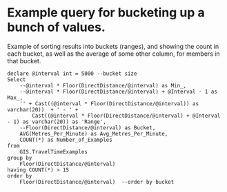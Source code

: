 # Example query for bucketing up a bunch of values.

Example of sorting results into buckets (ranges), and showing the count in each bucket, as well as the average of some other column, for members in that bucket.


    declare @interval int = 5000 --bucket size
    Select 
        --@interval * Floor(DirectDistance/@interval) as Min_,
        --@interval * Floor(DirectDistance/@interval) + @Interval - 1 as Max_,
        '' + Cast((@interval * Floor(DirectDistance/@interval)) as varchar(20))  + ' - ' + 
            Cast((@interval * Floor(DirectDistance/@interval) + @Interval - 1) as varchar(20)) as 'Range',
        --Floor(DirectDistance/@interval) as Bucket,
        AVG(Metres_Per_Minute) as Avg_Metres_Per_Minute,
        COUNT(*) as Number_of_Examples
    from 
        GIS.TravelTimeExamples
    group by 
        Floor(DirectDistance/@interval)
    having COUNT(*) > 15
    order by 
        Floor(DirectDistance/@interval)  --order by bucket